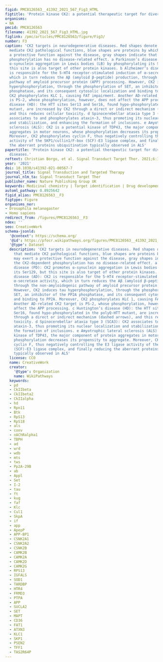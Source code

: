```yaml
---
figid: PMC8126563__41392_2021_567_Fig3_HTML
figtitle: 'Protein kinase CK2: a potential therapeutic target for diverse human diseases'
organisms:
- NA
pmcid: PMC8126563
filename: 41392_2021_567_Fig3_HTML.jpg
figlink: /pmc/articles/PMC8126563/figure/Fig3/
number: F3
caption: 'CK2 targets in neurodegenerative diseases. Red shapes denote targets that
  mediate CK2 pathological functions, blue shapes are proteins by which CK2 may exert
  a protective function against the disease, gray shapes indicate that the CK2-dependent
  phosphorylation has no disease-related effect. a Parkinson’s disease (PD): CK2 promotes
  α-synuclein aggregation in Lewis bodies (LB) by phosphorylating its Ser129, but
  this site is also target of other protein kinases. b Alzheimer’s disease (AD): CK2
  is responsible for the 5-HT4 receptor-stimulated induction of α-secretase activity,
  which in turn reduces the Aβ (amyloid β-peptide) production, through the non-amyloidogenic
  pathway of amyloid precursor protein (APP) processing. However, CK2 induces tau
  hyperphosphorylation, through the phosphorylation of SET, an inhibitor of the PP2A
  phosphatase, and its consequent cytosolic localization and binding to PP2A. Moreover,
  CK2 phosphorylates KLC 1, causing FAT impairment. Another AD-related CK2 target
  is PS-2, whose phosphorylation, however, does not affect the APP processing. c Huntington’s
  disease (HD): the HTT sites Ser13 and Ser16, found hypo-phosphorylated in the polyQ-HTT
  mutant, are increased by CK2 through a direct or indirect mechanism (dashed arrows),
  and this reduces cellular toxicity. d Spinocerebellar ataxia type 3 (SCA3): CK2
  associates to and phosphorylates ataxin-3, thus promoting its nuclear localization
  and stabilization, and enhancing the formation of inclusions. e Amyotrophic lateral
  sclerosis (ALS): CK2 is a potential kinase of TDP43, the major component of protein
  aggregates in motor neurons, whose phosphorylation decreases its propensity to aggregate.
  Moreover, CK2 phosphorylates cyclin F, thus negatively controlling the E3 ligase
  activity of the SKP1/cullin1/F‐box (SCF)‐E3 ligase complex, and finally reducing
  the aberrant proteins ubiquitination typically observed in ALS'
papertitle: 'Protein kinase CK2: a potential therapeutic target for diverse human
  diseases.'
reftext: Christian Borgo, et al. Signal Transduct Target Ther. 2021;6:183.
year: '2021'
doi: 10.1038/s41392-021-00567-7
journal_title: Signal Transduction and Targeted Therapy
journal_nlm_ta: Signal Transduct Target Ther
publisher_name: Nature Publishing Group UK
keywords: Medicinal chemistry | Target identification | Drug development
automl_pathway: 0.8925642
figid_alias: PMC8126563__F3
figtype: Figure
organisms_ner:
- Drosophila melanogaster
- Homo sapiens
redirect_from: /figures/PMC8126563__F3
ndex: ''
seo: CreativeWork
schema-jsonld:
  '@context': https://schema.org/
  '@id': https://pfocr.wikipathways.org/figures/PMC8126563__41392_2021_567_Fig3_HTML.html
  '@type': Dataset
  description: 'CK2 targets in neurodegenerative diseases. Red shapes denote targets
    that mediate CK2 pathological functions, blue shapes are proteins by which CK2
    may exert a protective function against the disease, gray shapes indicate that
    the CK2-dependent phosphorylation has no disease-related effect. a Parkinson’s
    disease (PD): CK2 promotes α-synuclein aggregation in Lewis bodies (LB) by phosphorylating
    its Ser129, but this site is also target of other protein kinases. b Alzheimer’s
    disease (AD): CK2 is responsible for the 5-HT4 receptor-stimulated induction of
    α-secretase activity, which in turn reduces the Aβ (amyloid β-peptide) production,
    through the non-amyloidogenic pathway of amyloid precursor protein (APP) processing.
    However, CK2 induces tau hyperphosphorylation, through the phosphorylation of
    SET, an inhibitor of the PP2A phosphatase, and its consequent cytosolic localization
    and binding to PP2A. Moreover, CK2 phosphorylates KLC 1, causing FAT impairment.
    Another AD-related CK2 target is PS-2, whose phosphorylation, however, does not
    affect the APP processing. c Huntington’s disease (HD): the HTT sites Ser13 and
    Ser16, found hypo-phosphorylated in the polyQ-HTT mutant, are increased by CK2
    through a direct or indirect mechanism (dashed arrows), and this reduces cellular
    toxicity. d Spinocerebellar ataxia type 3 (SCA3): CK2 associates to and phosphorylates
    ataxin-3, thus promoting its nuclear localization and stabilization, and enhancing
    the formation of inclusions. e Amyotrophic lateral sclerosis (ALS): CK2 is a potential
    kinase of TDP43, the major component of protein aggregates in motor neurons, whose
    phosphorylation decreases its propensity to aggregate. Moreover, CK2 phosphorylates
    cyclin F, thus negatively controlling the E3 ligase activity of the SKP1/cullin1/F‐box
    (SCF)‐E3 ligase complex, and finally reducing the aberrant proteins ubiquitination
    typically observed in ALS'
  license: CC0
  name: CreativeWork
  creator:
    '@type': Organization
    name: WikiPathways
  keywords:
  - pd
  - CkIIbeta
  - CkIIbeta2
  - CkIIalpha
  - hd
  - Rpn11
  - Btk
  - RpS13
  - RpS18
  - als
  - conv
  - nAChRalpha1
  - TBPH
  - ad
  - wrd
  - wdb
  - mts
  - tws
  - Pp2A-29B
  - ab
  - Appl
  - Set
  - I-2
  - tau
  - ft
  - kug
  - faf
  - Klc
  - Cul1
  - SkpA
  - if
  - app
  - ApepP
  - APP-BP1
  - CSNK2A1
  - CSNK2A2
  - CSNK2B
  - CAMK2B
  - CAMK2A
  - CAMK2D
  - CAMK2G
  - RPS13
  - IGFALS
  - SOD1
  - TARDBP
  - HTR4
  - FRMD3
  - PTPA
  - APP
  - SUCLA2
  - SET
  - MAPT
  - CD36
  - FAT1
  - ATXN3
  - KLC1
  - SKP1
  - PSEN2
  - TFF1
  - TAS2R64P
---
```

